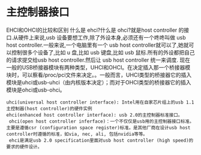 # 主控制器接口


EHCI和OHCI的比较和区别
   什么是 ehci?什么是 ohci?就是host controller 的接口.从硬件上来说,usb 设备要想工作,除了外设本身,必须还有一个咚咚叫做 usb host controller.一般来说,一个电脑里有一个 usb host controller就可以了,她就可以控制很多个设备了,比如 u 盘,比如 usb 键盘,比如 usb 鼠标.所有的外设都把自己的请求提交给usb host controller.然后让 usb host controller 统一来调度.
   现在一般的USB桥接器模块有两种类型，UHCI和OHCI。在决定插入那一个桥接器模块时，可以察看/proc/pci文件来决定。。一般而言，UHCI类型的桥接器它的插入模块是uhci或usb-uhci（由内核版本决定）；而对于OHCI类型的桥接器它的插入模块是ohci或usb-ohci。

    uhci(universal host controller interface): Intel用在自家芯片组上的usb 1.1主控制器(host controller)的硬件实例
    ehci(enhanced host controller interface): usb 2.0的主控制器标准接口。
     ohci(open host controller inferface)：一个不仅仅是usb用的主控制器接口标准。主要是遵循csr (configuration space register)标准。是其他厂商在设计usb host controller时遵循的标准，如via, nec, ali, 包括nvidia等等。
     ehci是满足usb 2.0 specification里面对usb host controller (high speed)的要求的硬件设计。